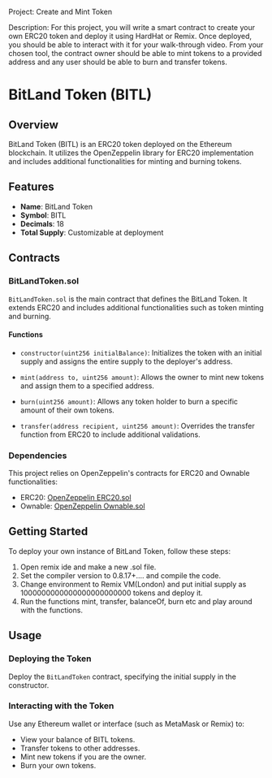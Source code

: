 Project: Create and Mint Token

Description:
For this project, you will write a smart contract to create your own ERC20 token and deploy it using HardHat or Remix. Once deployed, you should be able to interact with it for your walk-through video. From your chosen tool, the contract owner should be able to mint tokens to a provided address and any user should be able to burn and transfer tokens.

# BitLand Token (BITL)

## Overview

BitLand Token (BITL) is an ERC20 token deployed on the Ethereum blockchain. It utilizes the OpenZeppelin library for ERC20 implementation and includes additional functionalities for minting and burning tokens.

## Features

- **Name**: BitLand Token
- **Symbol**: BITL
- **Decimals**: 18
- **Total Supply**: Customizable at deployment

## Contracts

### BitLandToken.sol

`BitLandToken.sol` is the main contract that defines the BitLand Token. It extends ERC20 and includes additional functionalities such as token minting and burning.

#### Functions

- `constructor(uint256 initialBalance)`: Initializes the token with an initial supply and assigns the entire supply to the deployer's address.
  
- `mint(address to, uint256 amount)`: Allows the owner to mint new tokens and assign them to a specified address.
  
- `burn(uint256 amount)`: Allows any token holder to burn a specific amount of their own tokens.
  
- `transfer(address recipient, uint256 amount)`: Overrides the transfer function from ERC20 to include additional validations.

### Dependencies

This project relies on OpenZeppelin's contracts for ERC20 and Ownable functionalities:
- ERC20: [OpenZeppelin ERC20.sol](https://github.com/OpenZeppelin/openzeppelin-contracts/blob/v4.9.5/contracts/token/ERC20/ERC20.sol)
- Ownable: [OpenZeppelin Ownable.sol](https://github.com/OpenZeppelin/openzeppelin-contracts/blob/v4.9.5/contracts/access/Ownable.sol)

## Getting Started

To deploy your own instance of BitLand Token, follow these steps:

1. Open remix ide and make a new .sol file.
2. Set the compiler version to 0.8.17+.... and compile the code.
3. Change environment to Remix VM(London) and put initial supply as 1000000000000000000000000 tokens and deploy it.
4. Run the functions mint, transfer, balanceOf, burn etc and play around with the functions.

## Usage

### Deploying the Token

Deploy the `BitLandToken` contract, specifying the initial supply in the constructor.

### Interacting with the Token

Use any Ethereum wallet or interface (such as MetaMask or Remix) to:
- View your balance of BITL tokens.
- Transfer tokens to other addresses.
- Mint new tokens if you are the owner.
- Burn your own tokens.


